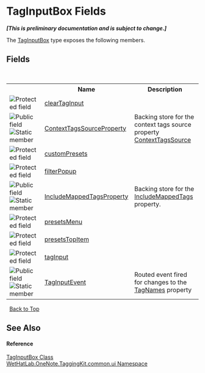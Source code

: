 # TagInputBox Fields
 _**\[This is preliminary documentation and is subject to change.\]**_

The <a href="8c43e75b-07b3-f855-ea15-72dde6bb8e11">TagInputBox</a> type exposes the following members.


## Fields
&nbsp;<table><tr><th></th><th>Name</th><th>Description</th></tr><tr><td>![Protected field](media/protfield.gif "Protected field")</td><td><a href="25e5b90b-f34b-8df0-e673-ffb305a75bd1">clearTagInput</a></td><td /></tr><tr><td>![Public field](media/pubfield.gif "Public field")![Static member](media/static.gif "Static member")</td><td><a href="4c360688-0cca-844f-39e2-3ff2441e6ca4">ContextTagsSourceProperty</a></td><td>
Backing store for the context tags source property <a href="a4554a24-b8a5-cec6-0978-9a7f6f5e74e2">ContextTagsSource</a></td></tr><tr><td>![Protected field](media/protfield.gif "Protected field")</td><td><a href="a7a4172c-cf77-cca5-fff3-aa6cfc56ee2a">customPresets</a></td><td /></tr><tr><td>![Protected field](media/protfield.gif "Protected field")</td><td><a href="0f01e767-9747-251a-4b43-3b616a2de8f6">filterPopup</a></td><td /></tr><tr><td>![Public field](media/pubfield.gif "Public field")![Static member](media/static.gif "Static member")</td><td><a href="2c4acce7-8ea0-3e74-6dd2-486c126098b5">IncludeMappedTagsProperty</a></td><td>
Backing store for the <a href="e4af503b-4441-f6a1-38dc-29883271eb4c">IncludeMappedTags</a> property.</td></tr><tr><td>![Protected field](media/protfield.gif "Protected field")</td><td><a href="51d5578a-3778-1354-e2cb-378dbf8ebdb3">presetsMenu</a></td><td /></tr><tr><td>![Protected field](media/protfield.gif "Protected field")</td><td><a href="c45ba34f-c532-d9c9-7dd3-fb10a379352b">presetsTopItem</a></td><td /></tr><tr><td>![Protected field](media/protfield.gif "Protected field")</td><td><a href="dd51189d-fea4-a48e-733e-8658536cb093">tagInput</a></td><td /></tr><tr><td>![Public field](media/pubfield.gif "Public field")![Static member](media/static.gif "Static member")</td><td><a href="a75f977a-2d5a-e503-ccef-6839a6c5b7c0">TagInputEvent</a></td><td>
Routed event fired for changes to the <a href="14dfa579-b182-216f-3e18-8fcefe0150b2">TagNames</a> property</td></tr></table>&nbsp;
<a href="#taginputbox-fields">Back to Top</a>

## See Also


#### Reference
<a href="8c43e75b-07b3-f855-ea15-72dde6bb8e11">TagInputBox Class</a><br /><a href="043a9407-ac38-b3ac-7348-a6090af495ad">WetHatLab.OneNote.TaggingKit.common.ui Namespace</a><br />